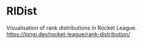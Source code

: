 # RlDist

Visualisation of rank distributions in Rocket League. https://longi.dev/rocket-league/rank-distribution/
